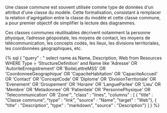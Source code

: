 Une classe commune est souvent utilisée comme type de données d'un attribut d'une classe du modèle. Cette formalisation, consistant à remplacer la relation d'agrégation entre la classe du modèle et cette classe commune, a pour premier objectif de simplifier la lecture des diagrammes.

Ces classes communes réutilisables décrivent notamment la personne physique, l’adresse géopostale, les moyens de contact, les moyens de télécommunication, les concepts codés, les lieux, les divisions territoriales, les coordonnées géographiques, etc.

{% sql {
    "query" : " select name as Name, Description, Web from Resources WHERE Type = 'StructureDefinition' and Name like 'Adresse' OR 'AutoriteEnregistrement' OR 'BoiteLettreMSS' OR 'CoordonneeGeographique' OR 'CapaciteHabitation' OR 'CapaciteAccueil' OR 'Contact' OR 'ConceptCode' OR 'Diplome' OR 'DivisionTerritoriale' OR 'Evenement' OR 'Groupement' OR 'Horaire' OR 'LangueParlee' OR 'Lieu' OR 'Membre' OR 'Metadonnee' OR 'Patientele' OR 'PersonnePhysique' OR 'Telecommunication' OR 'Zone'",
    "class" : "lines",
    "columns" : [
        { "title" : "Classe commune", "type" : "link", "source" : "Name", "target" : "Web"},
        { "title" : "Description", "type" : "markdown", "source" : "Description"}
    ]
} %}
